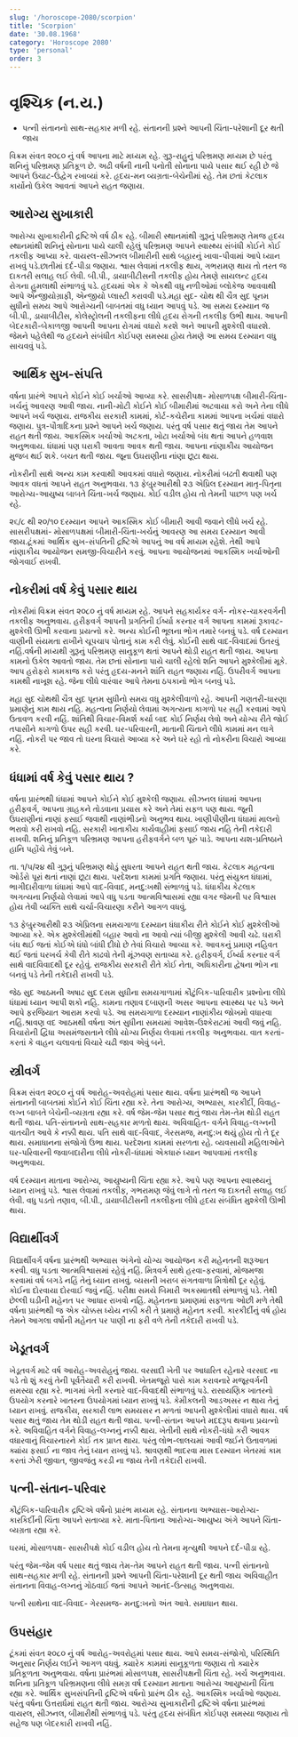 ```yaml
---
slug: '/horoscope-2080/scorpion'
title: 'Scorpion'
date: '30.08.1968'
category: 'Horoscope 2080'
type: 'personal'
order: 3
---
```


# વૃશ્ચિક (ન.ય.)

- પત્ની સંતાનનો સાથ-સહકાર મળી રહે. સંતાનની પ્રશ્ને આપની ચિંતા-પરેશાની દૂર થતી જાય

વિક્રમ સંવત ૨૦૮૦ નું વર્ષ આપના માટે મધ્યમ રહે. ગુરૂ-રાહુનું પરિભ્રમણ મધ્યમ છે પરંતુ શનિનું પરિભ્રમણ પ્રતિકૂળ છે. અઢી વર્ષની નાની પનોતી સોનાના પાયે પસાર થઈ રહી છે જે આપને ઉચાટ-ઉદ્વેગ રખાવ્યાં કરે. હૃદય-મન વ્યગ્રતા-બેચેનીમાં રહે. તેમ છતાં કેટલાક કાર્યોનો ઉકેલ આવતાં આપને રાહત જણાય.

## આરોગ્ય સુખાકારી

આરોગ્ય સુખાકારીની દ્રષ્ટિએ વર્ષ ઠીક રહે. બીમારી સ્થાનમાંથી ગુરૂનું પરિભ્રમણ તેમજ હૃદય સ્થાનમાંથી શનિનું સોનાના પાયે ચાલી રહેલું પરિભ્રમણ આપને સ્વાસ્થ્ય સંબંધી કોઈને કોઈ તકલીફ આપ્યા કરે. વાયરલ-સીઝનલ બીમારીની સાથે બહારનું ખાવા-પીવામાં આપે ધ્યાન રાખવું પડે.છાતીમાં દર્દ-પીડા જણાય. શ્વાસ લેવામાં તકલીફ થાય, ગભરામણ થાય તો તરત જ દાકતરી સલાહ લઈ લેવી. બી.પી., ડાયાબીટીસની તકલીફ હોય તેમણે સાયલન્ટ હૃદય રોગના હુમલાથી સંભાળવું પડે. હૃદયમાં એક કે એકથી વધુ નળીઓમાં બ્લોકેજ આવવાથી આપે એન્જીયોગ્રાફી, એન્જીયો પ્લાસ્ટી કરાવવી પડે.મહા સુદ- ચોથ થી ચૈત્ર સુદ પૂનમ સુધીનો સમય આપે આરોગ્યની બાબતમાં વધુ ધ્યાન આપવું પડે. આ સમય દરમ્યાન જ બી.પી., ડાયાબીટીસ, કોલેસ્ટ્રોલની તકલીફના લીધે હૃદય રોગની તકલીફ ઉભી થાય. આપની બેદરકારી-બેકાળજી આપની આપના રોગમાં વધારો કરશે અને આપની મુશ્કેલી વધારશે. જેમને પહેલેથી જ હૃદયને સંબંધીત કોઈપણ સમસ્યા હોય તેમણે આ સમય દરમ્યાન વધુ સાચવવું પડે.

##  આર્થિક સુખ-સંપત્તિ

વર્ષના પ્રારંભે આપને કોઈને કોઈ ખર્ચાઓ આવ્યા કરે. સાસરીપક્ષ- મોસાળપક્ષ બીમારી-ચિંતા-ખર્ચનું આવરણ આવી જાય. નાની-મોટી કોઈને કોઈ બીમારીમાં અટવાયા કરો અને તેના લીધે આપને ખર્ચ જણાય. રાજકીય સરકારી કામમાં, કોર્ટ-કચેરીના કામમાં આપના ખર્ચમાં વધારો જણાય. પુત્ર-પૌત્રાદિકના પ્રશ્ને આપને ખર્ચ જણાય. પરંતુ વર્ષ પસાર થતું જાય તેમ આપને રાહત થતી જાય. આકસ્મિક ખર્ચાઓ અટકતા, ખોટા ખર્ચાઓ બંધ થતાં આપને હળવાશ અનુભવાય. ધંધામાં પણ ઘરાકી આવતા આવક થતી જાય. આપના નાંણાકીય આયોજન મુજબ થઈ શકે. બચત થતી જાય. જૂના ઉઘરાણીના નાંણા છૂટા થાય.

નોકરીની સાથે અન્ય કામ કરવાથી આવકમાં વધારો જણાય. નોકરીમાં બઢતી થવાથી પણ આવક વધતાં આપને રાહત અનુભવાય. ૧૩ ફેબુ્રઆરીથી ૨૩ એપ્રિલ દરમ્યાન માતૃ-પિતૃના આરોગ્ય-આયુષ્ય બાબતે ચિંતા-ખર્ચ જણાય. કોઈ વડીલ હોય તો તેમની પાછળ પણ ખર્ચ રહે.

૨૬/૮ થી ૨૦/૧૦ દરમ્યાન આપને આકસ્મિક કોઈ બીમારી આવી જવાને લીધે ખર્ચ રહે. સાસરીપક્ષમાં- મોસાળપક્ષમાં બીમારી-ચિંતા-ખર્ચનું આવરણ આ સમય દરમ્યાન આવી જાય.ટૂંકમાં આર્થિક સુખ-સંપતિની દ્રષ્ટિએ આપનું આ વર્ષ મધ્યમ રહેશે. તેથી આપે નાંણાકીય આયોજન સમજી-વિચારીને કરવું. આપના આયોજનમાં આકસ્મિક ખર્ચાઓની જોગવાઈ રાખવી.

## નોકરીમાં વર્ષ કેવું પસાર થાય

નોકરીમાં વિક્રમ સંવત ૨૦૮૦ નું વર્ષ મધ્યમ રહે. આપને સહકાર્યકર વર્ગ- નોકર-ચાકરવર્ગની તકલીફ અનુભવાય. હરીફવર્ગ આપની પ્રગતિની ઈર્ષ્યા કરનાર વર્ગ આપના કામમાં રૂકાવટ-મુશ્કેલી ઊભી કરવાના પ્રયત્નો કરે. અન્ય કોઈની ભૂલના ભોગ તમારે બનવું પડે. વર્ષ દરમ્યાન વાણીની સંયમતા રાખીને ચૂપચાપ પોતાનું કામ કરી લેવું. કોઈની સાથે વાદ-વિવાદમાં ઉતરવું નહિં.વર્ષની મધ્યથી ગુરૂનું પરિભ્રમણ સાનુકૂળ થતાં આપને થોડી રાહત થતી જાય. આપના કામનો ઉકેલ આવતો જાય. તેમ છતાં સોનાના પાયે ચાલી રહેલો શનિ આપને મુશ્કેલીમાં મૂકે. આપ હરોફરો કામકાજ કરો પરંતુ હૃદય-મનને શાંતિ રાહત જણાય નહિં. ઉપરીવર્ગ આપના કામથી નાખૂશ રહે. જેના લીધે વારંવાર આપે તેમના ઠપકાનો ભોગ બનવું પડે.

મહા સુદ ચોથથી ચૈત્ર સુદ પૂનમ સુધીનો સમય વધુ મુશ્કેલીવાળો રહે. આપની ગણતરી-ધારણા પ્રમાણેનું કામ થાય નહિ. મહત્વના નિર્ણયો લેવામાં અગત્યના કાગળો પર સહી કરવામાં આપે ઉતાવળ કરવી નહિં. શાંતિથી વિચાર-વિમર્શ કર્યા બાદ કોઈ નિર્ણય લેવો અને યોગ્ય રીતે જોઈ તપાસીને કાગળો ઉપર સહી કરવી. ઘર-પરિવારની, માતાની ચિંતાને લીધે કામમાં મન લાગે નહિં. નોકરી પર જાવ તો ઘરના વિચારો આવ્યા કરે અને ઘરે રહો તો નોકરીના વિચારો આવ્યા કરે.

## ધંધામાં વર્ષ કેવું પસાર થાય ?

વર્ષના પ્રારંભથી ધંધામાં આપને કોઈને કોઈ મુશ્કેલી જણાય. સીઝનલ ધંધામાં આપના હરીફવર્ગ, આપના ગ્રાહકને તોડવાના પ્રયાસ કરે અને તેમાં સફળ પણ થાય. જૂની ઉઘરાણીનાં નાણાં ફસાઈ જવાથી નાણાંભીડનો અનુભવ થાય. ખાણીપીણીના ધંધામાં માલનો ભરાવો કરી રાખવો નહિ. સરકારી ખાતાકીય કાર્યવાહીમાં ફસાઈ જાય નહિ તેની તકેદારી રાખવી. શનિનું પ્રતિકૂળ પરિભ્રમણ આપના હરીફવર્ગને બળ પૂરું પાડે. આપના યશ-પ્રતિષ્ઠાને હાનિ પહોંચે તેવું બને.

તા. ૧/૫/૨૪ થી ગુરૂનું પરિભ્રમણ થોડું સુધરતા આપને રાહત થતી જાય. કેટલાક મહત્વના ઓર્ડરો પૂરાં થતાં નાણાં છૂટા થાય. પરદેશના કામમાં પ્રગતિ જણાય. પરંતુ સંયુક્ત ધંધામાં, ભાગીદારીવાળા ધંધામાં આપે વાદ-વિવાદ, મનદુ:ખથી સંભાળવું પડે. ધંધાકીય કેટલાક અગત્યના નિર્ણયો લેવામાં આપે વધુ પડતા આત્મવિશ્વાસમાં રહ્યા વગર  જેમની પર વિશ્વાસ હોય તેવી વ્યક્તિ સાથે ચર્ચા-વિચારણા કરીને આગળ વધવું.

૧૩ ફેબુ્રઆરીથી ૨૩ એપ્રિલના સમયગાળા દરમ્યાન ધંધાકીય રીતે કોઈને કોઈ મુશ્કેલીઓ આવ્યા કરે. એક મુશ્કેલીમાંથી બહાર આવો ના આવો ત્યાં બીજી મુશ્કેલી આવી ચઢે. ઘરાકી બંધ થઈ જતાં કોઈએ ધંધો બાંધી દીધો છે તેવાં વિચારો આવ્યા કરે. આવકનું પ્રમાણ નહિવત થઈ જતાં ઘરખર્ચ કેવી રીતે કાઢવો તેની મૂંઝવણ સતાવ્યા કરે. હરીફવર્ગ, ઈર્ષ્યા કરનાર વર્ગ સાથે વાદવિવાદથી દૂર રહેવું. રાજકીય સરકારી રીતે કોઈ નેતા, અધિકારીના દ્વેષના ભોગ ના બનવું પડે તેની તકેદારી રાખવી પડે.

જેઠ સુદ આઠમની અષાઢ સુદ દસમ સુધીના સમયગાળામાં કૌટુંબિક-પારિવારીક પ્રશ્નોના લીધે ધંધામાં ધ્યાન આપી શકો નહિ. કામના તણાવ દબાણની અસર આપના સ્વાસ્થ્ય પર પડે અને આપે ફરજિયાત આરામ કરવો પડે. આ સમયગાળા દરમ્યાન નાણાંકીય જોખમો વધારવા નહિં.શ્રાવણ વદ આઠમથી વર્ષના અંત સુધીના સમયમાં આવેશ-ઉશ્કેરાટમાં આવી જવું નહિ. વિચારોની દ્વિધા અસમંજસતાને લીધે યોગ્ય નિર્ણય લેવામાં તકલીફ અનુભવાય. વાત કરતાં-કરતાં કે વાહન ચલાવતાં વિચારે ચઢી જાવ એવું બને.

## સ્ત્રીવર્ગ

વિક્રમ સંવત ૨૦૮૦ નું વર્ષ આરોહ-અવરોહમાં પસાર થાય. વર્ષના પ્રારંભથી જ આપને સંતાનની બાબતમાં કોઈને કોઈ ચિંતા રહ્યા કરે. તેના આરોગ્ય, અભ્યાસ, કારકીર્દી, વિવાહ-લગ્ન બાબતે બેચેની-વ્યગ્રતા રહ્યા કરે. વર્ષ જેમ-જેમ પસાર થતું જાય તેમ-તેમ થોડી રાહત થતી જાય. પતિ-સંતાનનો સાથ-સહકાર મળતો થાય. અવિવાહિત- વર્ગને વિવાહ-લગ્નની વાતચીત આવે કે નક્કી થાય. પતિ સાથે વાદ-વિવાદ, ગેરસમજ, મનદુ:ખ થયું હોય તો તે દૂર થાય. સમાધાનના સંજોગો ઉભા થાય. પરદેશના કામમાં સરળતા રહે. વ્યવસાયી મહિલાઓને ઘર-પરિવારની જવાબદારીના લીધે નોકરી-ધંધામાં એકધારું ધ્યાન આપવામાં તકલીફ અનુભવાય.

વર્ષ દરમ્યાન માતાના આરોગ્ય, આયુષ્યની ચિંતા રહ્યા કરે. આપે પણ આપના સ્વાસ્થ્યનું ધ્યાન રાખવું પડે. શ્વાસ લેવામાં તકલીફ, ગભરામણ જેવું લાગે તો તરત જ દાકતરી સલાહ લઈ લેવી. વધુ પડતો તણાવ, બી.પી., ડાયાબીટીસની તકલીફના લીધે હૃદય સંબંધિત મુશ્કેલી ઊભી થાય.

## વિદ્યાર્થીવર્ગ

વિદ્યાર્થીવર્ગ વર્ષના પ્રારંભથી અભ્યાસ અંગેનો યોગ્ય આયોજન કરી મહેનતની શરૂઆત કરવી. વધુ પડતા આત્મવિશ્વાસમાં રહેવું નહિં. મિત્રવર્ગ સાથે હરવા-ફરવામાં, મોજમજા કરવામાં વર્ષ બગડે નહિં તેનું ધ્યાન રાખવું. વ્યસની ખરાબ સંગતવાળા મિત્રોથી દૂર રહેવું. કોઈના દોરવાયા દોરવાઈ જવું નહિં. પરીક્ષા સમયે બિમારી અકસ્માતથી સંભાળવું પડે. તેથી છેલ્લી ઘડીની મહેનત પર આધાર રાખવો નહિં. મહેનતના પ્રમાણમાં સફળતા ઓછી મળે તેથી વર્ષના પ્રારંભથી જ એક ચોક્કસ ધ્યેય નક્કી કરી તે પ્રમાણે મહેનત કરવી. કારકીર્દીનું વર્ષ હોય તેમને આગલા વર્ષોની મહેનત પર પાણી ના ફરી વળે તેની તકેદારી રાખવી પડે.

## ખેડૂતવર્ગ

ખેડૂતવર્ગ માટે વર્ષ આરોહ-અવરોહનું જાય. વરસાદી ખેતી પર આધારિત રહેનારે વરસાદ ના પડે તો શું કરવું તેની પૂર્વતૈયારી કરી રાખવી. ખેતમજૂરો પાસે કામ કરાવનારે મજૂરવર્ગની સમસ્યા રહ્યા કરે. ભાગમાં ખેતી કરનારે વાદ-વિવાદથી સંભાળવું પડે. રાસાયણિક ખાતરનો ઉપયોગ કરનારે ખાતરના ઉપયોગમાં ધ્યાન રાખવું પડે. કેમીકલની આડઅસર ન થાય તેનું ધ્યાન રાખવું. રાજકીય, સરકારી લાભ સમયસર ન મળતાં આપની મુશ્કેલીમાં વધારો થાય. વર્ષ પસાર થતું જાય તેમ થોડી રાહત થતી જાય. પત્ની-સંતાન આપને મદદરૂપ થવાના પ્રયત્નો કરે. અવિવાહિત વર્ગને વિવાહ-લગ્નનું નક્કી થાય. ખેતીની સાથે નોકરી-ધંધો કરી આવક વધારવાનું વિચારનારને કોઈ તક પ્રાપ્ત થાય. પરંતુ લોભ-લાલચમાં આવી જઈને ઉતાવળમાં ક્યાંય ફસાઈ ના જાવ તેનું ધ્યાન રાખવું પડે. શ્રાવણથી ભાદરવા માસ દરમ્યાન ખેતરમાં કામ કરતાં ઝેરી જીવાત, જીવજંતુ કરડી ના જાય તેની તકેદારી રાખવી.

## પત્ની-સંતાન-પરિવાર

કૌટુંબિક-પારિવારીક દ્રષ્ટિએ વર્ષેનો પ્રારંભ મધ્યમ રહે. સંતાનના અભ્યાસ-આરોગ્ય-કારકિર્દીની ચિંતા આપને સતાવ્યા કરે. માતા-પિતાના આરોગ્ય-આયુષ્ય અંગે આપને ચિંતા-વ્યગ્રતા રહ્યા કરે.

ઘરમાં, મોસાળપક્ષ- સાસરીપક્ષે કોઈ વડીલ હોય તો તેમના મૃત્યુથી આપને દર્દ-પીડા રહે.

પરંતુ જેમ-જેમ વર્ષ પસાર થતું જાય તેમ-તેમ આપને રાહત થતી જાય. પત્ની સંતાનનો સાથ-સહકાર મળી રહે. સંતાનની પ્રશ્ને આપની ચિંતા-પરેશાની દૂર થતી જાય અવિવાહીત સંતાનના વિવાહ-લગ્નનું ગોઠવાઈ જતાં આપને આનંદ-ઉત્સાહ અનુભવાય.

પત્ની સાથેના વાદ-વિવાદ- ગેરસમજ- મનદુ:ખનો અંત આવે. સમાધાન થાય.

## ઉપસંહાર

ટૂંકમાં સંવત ૨૦૮૦ નું વર્ષ આરોહ-અવરોહમાં પસાર થાય. આપે સમય-સંજોગો, પરિસ્થિતિ અનુસાર નિર્ણય લઈને આગળ વધવું. ક્યારેક કામમાં સાનુકૂળતા જણાય તો ક્યારેક પ્રતિકૂળતા અનુભવાય. વર્ષના પ્રારંભમાં મોસાળપક્ષ, સાસરીપક્ષની ચિંતા રહે. ખર્ચ અનુભવાય. શનિના પ્રતિકૂળ પરિભ્રમણના લીધે સમગ્ર વર્ષ દરમ્યાન માતાના આરોગ્ય આયુષ્યની ચિંતા રહ્યા કરે. આર્થિક સુખસંપતિની દ્રષ્ટિએ વર્ષનો પ્રારંભ ઠીક રહે. આકસ્મિક ખર્ચાઓ જણાય. પરંતુ વર્ષના ઉત્તરાર્ધમાં રાહત થતી જાય.   આરોગ્ય સુખાકારીની દ્રષ્ટિએ વર્ષના પ્રારંભમાં વાયરલ, સીઝનલ, બીમારીથી સંભાળવું પડે. પરંતુ હૃદય સંબંધિત કોઈપણ સમસ્યા જણાય તો સહેજ પણ બેદરકારી રાખવી નહિં.
